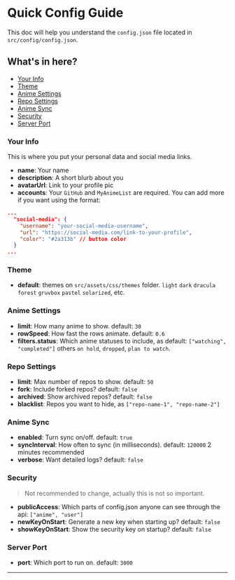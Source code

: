 # Quick Config Guide

This doc will help you understand the `config.json` file located in `src/config/config.json`.

## What's in here?

- [Your Info](#your-info)
- [Theme](#theme)
- [Anime Settings](#anime-settings)
- [Repo Settings](#repo-settings)
- [Anime Sync](#anime-sync)
- [Security](#security)
- [Server Port](#server-port)

### Your Info

This is where you put your personal data and social media links.

- **name**: Your name
- **description**: A short blurb about you
- **avatarUrl**: Link to your profile pic
- **accounts**: Your `GitHub` and `MyAnimeList` are required. You can add more if you want using the format:

```json
...
  "social-media": {
    "username": "your-social-media-username",
    "url": "https://social-media.com/link-to-your-profile",
    "color": "#2a313b" // button color
  }
...

```

### Theme

- **default**: themes on `src/assets/css/themes` folder. `light` `dark` `dracula` `forest` `gruvbox` `pastel` `solarized`, etc.

### Anime Settings

- **limit**: How many anime to show. default: `30`
- **rowSpeed**: How fast the rows animate. default: `0.6`
- **filters.status**: Which anime statuses to include, as default: `["watching", "completed"]` others `on hold`, `dropped`, `plan to watch`.

### Repo Settings

- **limit**: Max number of repos to show. default: `50`
- **fork**: Include forked repos? default: `false`
- **archived**: Show archived repos? default: `false`
- **blacklist**: Repos you want to hide, as `["repo-name-1", "repo-name-2"]`

### Anime Sync

- **enabled**: Turn sync on/off. default: `true`
- **syncInterval**: How often to sync (in milliseconds). default: `120000` 2 minutes recommended
- **verbose**: Want detailed logs? default: `false`

### Security
> Not recommended to change, actually this is not so important.
- **publicAccess**: Which parts of config.json anyone can see through the api: `["anime", "user"]`
- **newKeyOnStart**: Generate a new key when starting up? default: `false`
- **showKeyOnStart**: Show the security key on startup? default: `false`

### Server Port

- **port**: Which port to run on. default: `3000`

---